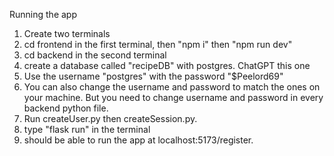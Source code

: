Running the app
1. Create two terminals
2. cd frontend in the first terminal, then "npm i" then "npm run dev"
3. cd backend in the second terminal
4. create a database called "recipeDB" with postgres. ChatGPT this one
5. Use the username "postgres" with the password "$Peelord69"
6. You can also change the username and password to match the ones on your machine. But you need to change username and password in every backend python file.
7. Run createUser.py then createSession.py.
8. type "flask run" in the terminal
9. should be able to run the app at localhost:5173/register.